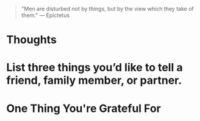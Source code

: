 
> \"Men are disturbed not by things, but by the view which they take of them.\" — Epictetus

# Thoughts

# List three things you’d like to tell a friend, family member, or partner.

# One Thing You're Grateful For

